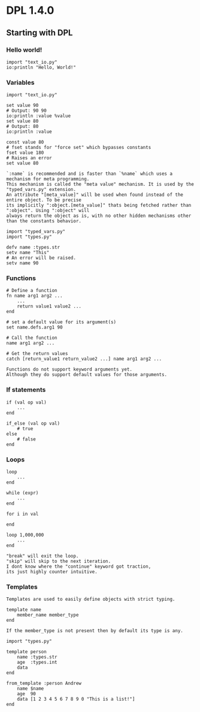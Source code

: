 # DPL 1.4.0

## Starting with DPL

### Hello world!

```DuProL
import "text_io.py"
io:println "Hello, World!"
```

### Variables

```DuProL
import "text_io.py"

set value 90
# Output: 90 90
io:println :value %value
set value 80
# Output: 80
io:println :value

const value 80
# fset stands for "force set" which bypasses constants
fset value 180
# Raises an error
set value 80
```

	`:name` is recommended and is faster than `%name` which uses a mechanism for meta programming.
	This mechanism is called the "meta value" mechanism. It is used by the "typed_vars.py" extension.
	An attribute "[meta_value]" will be used when found instead of the entire object. To be precise
	its implicitly ":object.[meta_value]" thats being fetched rather than ":object". Using ":object" will
	always return the object as is, with no other hidden mechanisms other than the constants behavior.

```DuProL
import "typed_vars.py"
import "types.py"

defv name :types.str
setv name "This"
# An error will be raised.
setv name 90
```

### Functions

```DuProL
# Define a function
fn name arg1 arg2 ...
	...
	return value1 value2 ...
end

# set a default value for its argument(s)
set name.defs.arg1 90

# Call the function
name arg1 arg2 ...

# Get the return values
catch [return_value1 return_value2 ...] name arg1 arg2 ...
```

	Functions do not support keyword arguments yet.
	Although they do support default values for those arguments.

### If statements

```DuProL
if (val op val)
	...
end

if_else (val op val)
	# true
else
	# false
end
```

### Loops

```DuProL
loop
	...
end

while (expr)
	...
end

for i in val

end

loop 1,000,000
	...
end
```

	"break" will exit the loop.
	"skip" will skip to the next iteration.
	I dont know where the "continue" keyword got traction,
	its just highly counter intuitive.

### Templates

	Templates are used to easily define objects with strict typing.

```DuProL
template name
	member_name member_type
end
```

	If the member_type is not present then by default its type is any.

```DuProL
import "types.py"

template person
	name :types.str
	age  :types.int
	data
end

from_template :person Andrew
	name $name
	age  90
	data [1 2 3 4 5 6 7 8 9 0 "This is a list!"]
end
```